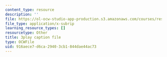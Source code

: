 ```yaml
---
content_type: resource
description: ''
file: https://ol-ocw-studio-app-production.s3.amazonaws.com/courses/res-ll-005-mathematics-of-big-data-and-machine-learning-january-iap-2020/916aece7d6ca29403cb1844dae44ac73_0cmj5TfFCLY.srt
file_type: application/x-subrip
learning_resource_types: []
resourcetype: Other
title: 3play caption file
type: OCWFile
uid: 916aece7-d6ca-2940-3cb1-844dae44ac73
---
```

